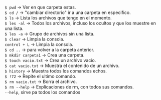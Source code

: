 `$ pwd` -> Ver en que carpeta estas.
<br>
`$ cd /` -> "cambiar directorio" ir a una carpeta en especifico.
<br>
`$ ls` -> Lista los archivos que tengo en el momento.
<br>
`$ les -al` -> Todos los archivos, incluso los ocultos y que los muestre en una lista.
<br>
`$ les -a` -> Grupo de archivos sin una lista.
<br>
`$ clear` -> Limpia la consola.
<br>
`control + L` -> Limpia la consola.
<br>
`$ cd ..` -> para volver a la carpeta anterior.
<br>
`$ mkdir carpeta1` -> Crea una carpeta.
<br>
`$ touch vacio.txt` -> Crea un archivo vacio.
<br>
`$ cat vacio.txt` -> Muestra el contenido de un archivo.
<br>
`$ history` -> Muestra todos los comandos echos.
<br>
`$ !72` -> Repite el ultimo comando.
<br>
`$ rm vacio.txt` -> Borra el archivo.
<br>
`$ rm --help` -> Explicaciones de rm, con todos sus comandos.
<br>
`--help`, sirve pa todos los comandos